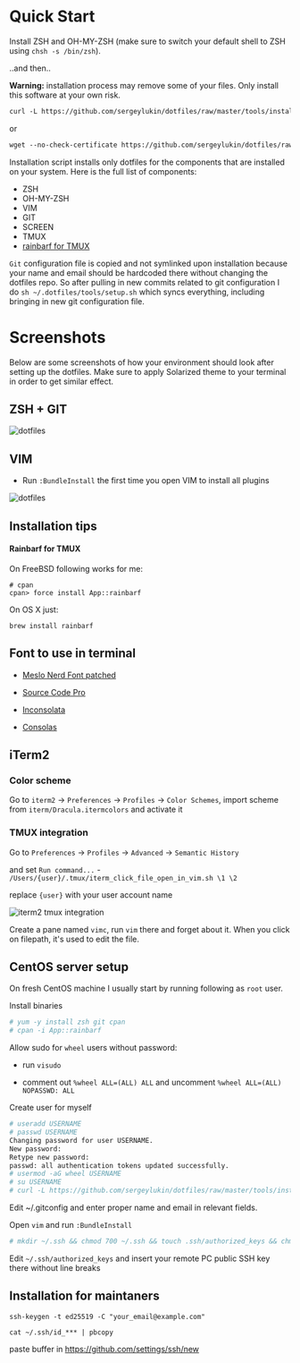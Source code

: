 # Quick Start

Install ZSH and OH-MY-ZSH (make sure to switch your default shell to ZSH using
`chsh -s /bin/zsh`).

..and then..

**Warning:** installation process may remove some of your files. Only install this
software at your own risk.

```html
curl -L https://github.com/sergeylukin/dotfiles/raw/master/tools/install.sh | bash
```

or

```html
wget --no-check-certificate https://github.com/sergeylukin/dotfiles/raw/master/tools/install.sh -O - | bash
```

Installation script installs only dotfiles for the components that are installed on
your system. Here is the full list of components:

- ZSH
- OH-MY-ZSH
- VIM
- GIT
- SCREEN
- TMUX
- [rainbarf for TMUX](https://github.com/creaktive/rainbarf)

`Git` configuration file is copied and not symlinked upon installation
because your name and email should be hardcoded there without changing
the dotfiles repo. So after pulling in new commits related to git
configuration I do `sh ~/.dotfiles/tools/setup.sh` which syncs
everything, including bringing in new git configuration file.

# Screenshots

Below are some screenshots of how your environment should look after setting
up the dotfiles. Make sure to apply Solarized theme to your terminal in order
to get similar effect.

## ZSH + GIT

![dotfiles](https://raw.github.com/sergeylukin/dotfiles/master/img/screen-zsh-git.jpg)

## VIM

- Run `:BundleInstall` the first time you open VIM to install all plugins

![dotfiles](https://raw.github.com/sergeylukin/dotfiles/master/img/screen-vim.jpg)

## Installation tips

#### Rainbarf for TMUX

On FreeBSD following works for me:

```
# cpan
cpan> force install App::rainbarf
```

On OS X just:

```
brew install rainbarf
```

## Font to use in terminal

- [Meslo Nerd Font
  patched](https://github.com/romkatv/powerlevel10k/blob/master/font.md)

- [Source Code Pro](https://github.com/adobe-fonts/source-code-pro/releases)

- [Inconsolata](https://github.com/google/fonts/blob/master/ofl/inconsolata/Inconsolata-Regular.ttf)

- [Consolas](http://ikato.com/blog/how-to-install-consolas-font-on-mac-os-x.html)

## iTerm2

### Color scheme

Go to `iterm2` -> `Preferences` -> `Profiles` -> `Color Schemes`, import
scheme from `iterm/Dracula.itermcolors` and activate it

### TMUX integration

Go to `Preferences` -> `Profiles` -> `Advanced` -> `Semantic History`

and set `Run command...` - `/Users/{user}/.tmux/iterm_click_file_open_in_vim.sh \1 \2`

replace `{user}` with your user account name

![iterm2 tmux integration](https://raw.github.com/sergeylukin/dotfiles/master/img/iterm2-tmux.png)

Create a pane named `vimc`, run `vim` there and forget about it. When you click
on filepath, it's used to edit the file.

## CentOS server setup

On fresh CentOS machine I usually start by running following as `root` user.

Install binaries

```sh
# yum -y install zsh git cpan
# cpan -i App::rainbarf
```

Allow sudo for `wheel` users without password:

- run `visudo`

- comment out `%wheel ALL=(ALL) ALL` and uncomment `%wheel ALL=(ALL) NOPASSWD: ALL`

Create user for myself

```sh
# useradd USERNAME
# passwd USERNAME
Changing password for user USERNAME.
New password:
Retype new password:
passwd: all authentication tokens updated successfully.
# usermod -aG wheel USERNAME
# su USERNAME
# curl -L https://github.com/sergeylukin/dotfiles/raw/master/tools/install.sh | sh
```

Edit ~/.gitconfig and enter proper name and email in relevant fields.

Open `vim` and run `:BundleInstall`

```sh
# mkdir ~/.ssh && chmod 700 ~/.ssh && touch .ssh/authorized_keys && chmod 600 .ssh/authorized_keys
```

Edit `~/.ssh/authorized_keys` and insert your remote PC public SSH key there without line breaks

## Installation for maintaners

```
ssh-keygen -t ed25519 -C "your_email@example.com"
```

```
cat ~/.ssh/id_*** | pbcopy
```

paste buffer in https://github.com/settings/ssh/new
